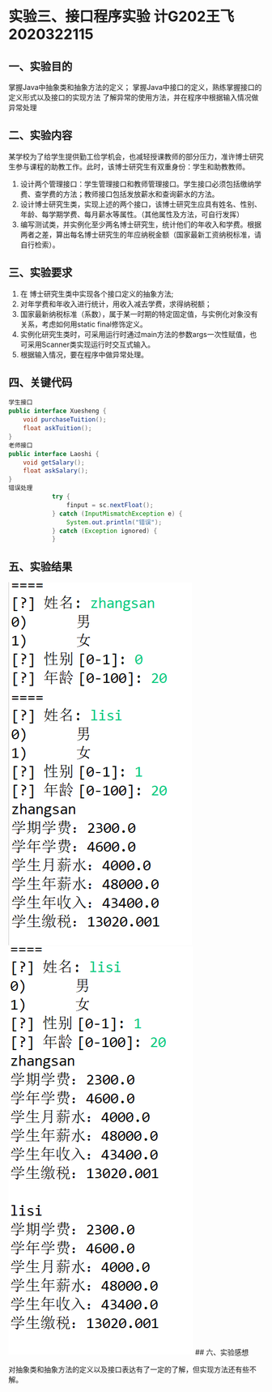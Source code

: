 # 实验三、接口程序实验 计G202王飞2020322115

## 一、实验目的
掌握Java中抽象类和抽象方法的定义； 
掌握Java中接口的定义，熟练掌握接口的定义形式以及接口的实现方法
了解异常的使用方法，并在程序中根据输入情况做异常处理

## 二、实验内容
某学校为了给学生提供勤工俭学机会，也减轻授课教师的部分压力，准许博士研究生参与课程的助教工作。此时，该博士研究生有双重身份：学生和助教教师。
1.	设计两个管理接口：学生管理接口和教师管理接口。学生接口必须包括缴纳学费、查学费的方法；教师接口包括发放薪水和查询薪水的方法。
2.	设计博士研究生类，实现上述的两个接口，该博士研究生应具有姓名、性别、年龄、每学期学费、每月薪水等属性。（其他属性及方法，可自行发挥）
3.	编写测试类，并实例化至少两名博士研究生，统计他们的年收入和学费。根据两者之差，算出每名博士研究生的年应纳税金额（国家最新工资纳税标准，请自行检索）。

## 三、实验要求
1.	在 博士研究生类中实现各个接口定义的抽象方法;
2.	对年学费和年收入进行统计，用收入减去学费，求得纳税额；
3.	国家最新纳税标准（系数），属于某一时期的特定固定值，与实例化对象没有关系，考虑如何用static  final修饰定义。
4.	实例化研究生类时，可采用运行时通过main方法的参数args一次性赋值，也可采用Scanner类实现运行时交互式输入。
5.	根据输入情况，要在程序中做异常处理。

## 四、关键代码
```Java
学生接口
public interface Xuesheng {
    void purchaseTuition();
    float askTuition();
}
老师接口
public interface Laoshi {
    void getSalary();
    float askSalary();
}
错误处理
            try {
                finput = sc.nextFloat();
            } catch (InputMismatchException e) {
                System.out.println("错误");
            } catch (Exception ignored) {
            }

```

## 五、实验结果
<img src="实验结果1.png">
<img src="实验结果2.png">
##  六、实验感想

对抽象类和抽象方法的定义以及接口表达有了一定的了解，但实现方法还有些不解。
